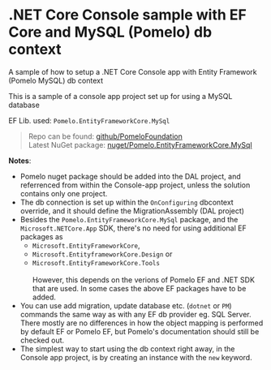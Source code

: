 # .NET Core Console sample with EF Core and MySQL (Pomelo) db context
A sample of how to setup a .NET Core Console app with Entity Framework (Pomelo MySQL) db context

This is a sample of a console app project set up for using a MySQL database

EF Lib. used: `Pomelo.EntityFrameworkCore.MySql`

> Repo can be found: [github/PomeloFoundation](https://github.com/PomeloFoundation/Pomelo.EntityFrameworkCore.MySql)<br>
> Latest NuGet package: [nuget/Pomelo.EntityFrameworkCore.MySql](https://www.nuget.org/packages/Pomelo.EntityFrameworkCore.MySql) 

**Notes**:
- Pomelo nuget package should be added into the DAL project, and referrenced from within the Console-app project, 
unless the solution contains only one project.
- The db connection is set up within the `OnConfiguring` dbcontext override, and it should define the MigrationAssembly (DAL project)
- Besides the `Pomelo.EntityFrameworkCore.MySql` package, and the `Microsoft.NETCore.App` SDK, 
there's no need for using additional EF packages as 
  - `Microsoft.EntityFrameworkCore`, 
  - `Microsoft.EntityframeworkCore.Design` or 
  - `Microsoft.EntityFrameworkCore.Tools`<br><br>
However, this depends on the verions of Pomelo EF and .NET SDK that are used. In some cases the above EF packages have to be added.
- You can use add migration, update database etc. (`dotnet` or `PM`) commands the same way as with any EF db provider eg. SQL Server.
There mostly are no differences in how the object mapping is performed by default EF or Pomelo EF, 
but Pomelo's documentation should still be checked out.
- The simplest way to start using the db context right away, in the Console app project, is by creating an instance with the `new` keyword.
